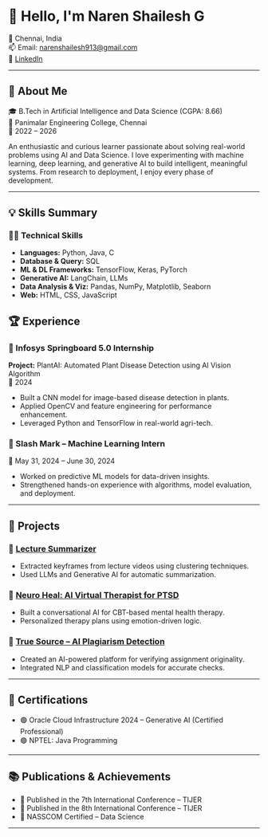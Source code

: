 # 👋 Hello, I'm Naren Shailesh G

📍 Chennai, India  
📫 Email: narenshailesh913@gmail.com  
🔗  [LinkedIn](https://www.linkedin.com/in/narenshailesh/)


---

## 🧠 About Me

🎓 B.Tech in Artificial Intelligence and Data Science (CGPA: 8.66)  
📍 Panimalar Engineering College, Chennai  
📅 2022 – 2026  

An enthusiastic and curious learner passionate about solving real-world problems using AI and Data Science. I love experimenting with machine learning, deep learning, and generative AI to build intelligent, meaningful systems. From research to deployment, I enjoy every phase of development.

---

## 💡 Skills Summary

### 👨‍💻 Technical Skills
- **Languages:** Python, Java, C  
- **Database & Query:** SQL  
- **ML & DL Frameworks:** TensorFlow, Keras, PyTorch  
- **Generative AI:** LangChain, LLMs  
- **Data Analysis & Viz:** Pandas, NumPy, Matplotlib, Seaborn  
- **Web:** HTML, CSS, JavaScript  

## 🏆 Experience

### 🔸 Infosys Springboard 5.0 Internship  
**Project:** PlantAI: Automated Plant Disease Detection using AI Vision Algorithm  
📅 2024  
- Built a CNN model for image-based disease detection in plants.  
- Applied OpenCV and feature engineering for performance enhancement.  
- Leveraged Python and TensorFlow in real-world agri-tech.

### 🔸 Slash Mark – Machine Learning Intern  
📅 May 31, 2024 – June 30, 2024  
- Worked on predictive ML models for data-driven insights.  
- Strengthened hands-on experience with algorithms, model evaluation, and deployment.

---

## 🚀 Projects

### 📘 [Lecture Summarizer](https://github.com/NarenShailesh)  
- Extracted keyframes from lecture videos using clustering techniques.  
- Used LLMs and Generative AI for automatic summarization.

### 🧠 [Neuro Heal: AI Virtual Therapist for PTSD](https://github.com/NarenShailesh)  
- Built a conversational AI for CBT-based mental health therapy.  
- Personalized therapy plans using emotion-driven logic.

### 🧪 [True Source – AI Plagiarism Detection](https://github.com/NarenShailesh)  
- Created an AI-powered platform for verifying assignment originality.  
- Integrated NLP and classification models for accurate checks.

---

## 🧾 Certifications

- 🟢 Oracle Cloud Infrastructure 2024 – Generative AI (Certified Professional)  
- 🟢 NPTEL: Java Programming  

---

## 📚 Publications & Achievements

- 📄 Published in the 7th International Conference – TIJER  
- 📄 Published in the 8th International Conference – TIJER  
- 🏅 NASSCOM Certified – Data Science

---

